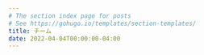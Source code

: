 ```yaml
---
# The section index page for posts
# See https://gohugo.io/templates/section-templates/
title: チーム
date: 2022-04-04T00:00:00-04:00
---
```

